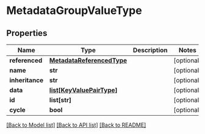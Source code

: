 # MetadataGroupValueType

## Properties
Name | Type | Description | Notes
------------ | ------------- | ------------- | -------------
**referenced** | [**MetadataReferencedType**](MetadataReferencedType.md) |  | [optional] 
**name** | **str** |  | [optional] 
**inheritance** | **str** |  | [optional] 
**data** | [**list[KeyValuePairType]**](KeyValuePairType.md) |  | [optional] 
**id** | **list[str]** |  | [optional] 
**cycle** | **bool** |  | [optional] 

[[Back to Model list]](../README.md#documentation-for-models) [[Back to API list]](../README.md#documentation-for-api-endpoints) [[Back to README]](../README.md)


